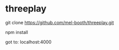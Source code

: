 # threeplay

git clone https://github.com/mel-booth/threeplay.git

npm install

got to: localhost:4000
